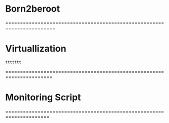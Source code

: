 # Born2beroot
=======================================================================
# Virtuallization
    ttttttt
======================================================================
# Monitoring Script


=====================================================================
